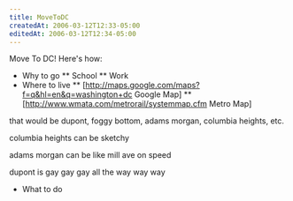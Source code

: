 ```yaml
---
title: MoveToDC
createdAt: 2006-03-12T12:33-05:00
editedAt: 2006-03-12T12:34-05:00
---
```


Move To DC! Here's how:

* Why to go
** School
** Work
* Where to live
** [http://maps.google.com/maps?f=q&hl=en&q=washington+dc Google Map]
** [http://www.wmata.com/metrorail/systemmap.cfm Metro Map]

that would be dupont, foggy bottom, adams morgan, columbia heights, etc.

columbia heights can be sketchy

adams morgan can be like mill ave on speed

dupont is gay gay gay all the way way way

* What to do

